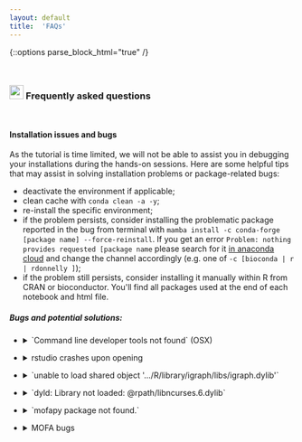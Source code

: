 ```yaml
---
layout: default
title:  'FAQs'
---
```

{::options parse_block_html="true" /}

<style>
h1, .h1, h2, .h2, h3, .h3, h4, .h4 { margin-top: 50px }
p.caption {font-size: 0.9em;font-style: italic;color: grey;margin-right: 10%;margin-left: 10%;text-align: justify}
</style>

### <img border="0" src="https://www.svgrepo.com/show/7421/computer.svg" width="25" height="25"> Frequently asked questions

#### Installation issues and bugs
As the tutorial is time limited, we will not be able to assist you in debugging your installations during the hands-on sessions. Here are some helpful tips that may assist in solving installation problems or package-related bugs:  
- deactivate the environment if applicable;  
- clean cache with `conda clean -a -y`;  
- re-install the specific environment;  
- if the problem persists, consider installing the problematic package reported in the bug from terminal with `mamba install -c conda-forge [package name] --force-reinstall`. If you get an error `Problem: nothing provides requested [package name` please search for it [in anaconda cloud](https://anaconda.org/) and change the channel accordingly (e.g. one of `-c [bioconda | r | rdonnelly ]`);
- if the problem still persists, consider installing it manually within R from CRAN or bioconductor. You'll find all packages used at the end of each notebook and html file.

##### Bugs and potential solutions:

- <details>
  <summary markdown="span">`Command line developer tools not found` (OSX)</summary>

  If you don't yet have Mac OSX command line developer tools, please install it using:

  ```
  xcode-select --install
  ```

</details>


- <details>  
  <summary markdown="span">rstudio crashes upon opening</summary>  

  In terminal try to open R by typing: `r`. Examine the returned error.  
</details>

- <details>
  <summary markdown="span">`unable to load shared object '.../R/library/igraph/libs/igraph.dylib'`</summary>  

  In terminal, run  

  ```
  mamba install -c conda-forge igraph --force-reinstall
  ```
</details>

- <details>
  <summary markdown="span">`dyld: Library not loaded: @rpath/libncurses.6.dylib`</summary>  

  In terminal run  

  ```
  mamba install conda-forge::ncurses
  ```
</details>

- <details>
  <summary markdown="span">`mofapy package not found.`</summary>  

  Please install it from R with  

  ```
  library(reticulate)
  use_condaenv(condaenv='ismb_dr_ui_na')
  ```
</details>  

- <details>
  <summary markdown="span">MOFA bugs</summary>  

  Refer to [the MOFA repository](https://github.com/bioFAM/MOFA).  
</details>
